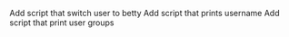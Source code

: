 Add script that switch user to betty
Add script that prints username
Add script that print user groups
